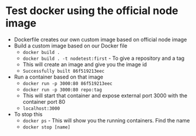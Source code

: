 # Test docker using the official node image

* Dockerfile creates our own custom image based on official node image
* Build a custom image based on our Docker file
   - `docker build .`
   - `docker build . -t nodetest:first` - To give a repository and a tag
   - This will create an image and give you the image id
   - `Successfully built 86f519213eec`
* Run a container based on that image
   - `docker run -p 3000:80 86f519213eec`
   - `docker run -p 3000:80 repo:tag`
   - This will start that container and expose external port 3000 with the container port 80
   - `localhost:3000` 
* To stop this
   - `docker ps` - This will show you the running containers. Find the name 
   - `docker stop [name]`
